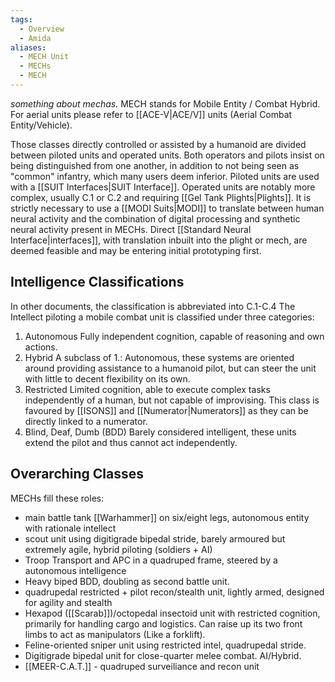 ```yaml
---
tags:
  - Overview
  - Amida
aliases:
  - MECH Unit
  - MECHs
  - MECH
---
```

*something about mechas.* 
MECH stands for Mobile Entity / Combat Hybrid. 
For aerial units please refer to [[ACE-V|ACE/V]] units (Aerial Combat Entity/Vehicle).

Those classes directly controlled or assisted by a humanoid are divided between piloted units and operated units. 
Both operators and pilots insist on being distinguished from one another, in addition to not being seen as "common" infantry, which many users deem inferior.
Piloted units are used with a [[SUIT Interfaces|SUIT Interface]]. 
Operated units are notably more complex, usually C.1 or C.2 and requiring [[Gel Tank Plights|Plights]]. It is strictly necessary to use a [[MODI Suits|MODI]] to translate between human neural activity and the combination of digital processing and synthetic neural activity present in MECHs. 
Direct [[Standard Neural Interface|interfaces]], with translation inbuilt into the plight or mech, are deemed feasible and may be entering initial prototyping first. 
## Intelligence Classifications
In other documents, the classification is abbreviated into C.1-C.4
The Intellect piloting a mobile combat unit is classified under three categories:
1. Autonomous
	 Fully independent cognition, capable of reasoning and own actions. 
 2. Hybrid
	 A subclass of 1.: Autonomous, these systems are oriented around providing assistance to a humanoid pilot, but can steer the unit with little to decent flexibility on its own.
 3. Restricted
	 Limited cognition, able to execute complex tasks independently of a human, but not capable of improvising. This class is favoured by [[ISONS]] and [[Numerator|Numerators]] as they can be directly linked to a numerator. 
4. Blind, Deaf, Dumb (BDD)
	 Barely considered intelligent, these units extend the pilot and thus cannot act independently.  
## Overarching Classes
MECHs fill these roles:
- main battle tank [[Warhammer]] on six/eight legs, autonomous entity with rationale intellect
- scout unit using digitigrade bipedal stride, barely armoured but extremely agile, hybrid piloting (soldiers + AI)
- Troop Transport and APC in a quadruped frame, steered by a autonomous intelligence
- Heavy biped BDD, doubling as second battle unit.
- quadrupedal restricted + pilot recon/stealth unit, lightly armed, designed for agility and stealth
- Hexapod ([[Scarab]])/octopedal insectoid unit with restricted cognition, primarily for handling cargo and logistics. 
	Can raise up its two front limbs to act as manipulators (Like a forklift). 
- Feline-oriented sniper unit using restricted intel, quadrupedal stride. 
- Digitigrade bipedal unit for close-quarter melee combat. AI/Hybrid.
- [[MEER-C.A.T.]] - quadruped surveiliance and recon unit 


